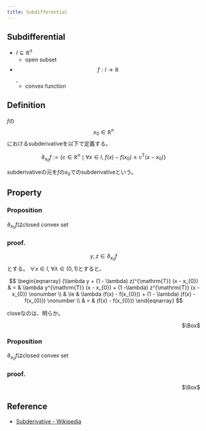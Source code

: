 ```yaml
---
title: Subdifferential
---
```


## Subdifferential
* $I \subseteq \mathbb{R}^{n}$
    * open subset
* $$f: I \rightarrow \mathbb{R}$$,
    * convex function

## Definition
$f$の$$x_{0} \in \mathbb{R}^{n}$$におけるsubderivativeを以下で定義する。

$$
    \partial_{x_{0}}f
    :=
    \{
        c \in \mathbb{R}^{n}
        \mid
        \forall x \in I,
        \
        f(x) - f(x_{0})
        \ge
        c^{\mathrm{T}} (x - x_{0})
    \}
$$

subderivativeの元を$f$の$x_{0}$でのsubderivativeという。

## Property

### Proposition
$\partial_{x_{0}} f$はclosed convex set

### proof.
$$y, z \in \partial_{x_{0}}f$$とする。
$\forall x \in I$, $\forall \lambda \in (0, 1)$とすると、

$$
\begin{eqnarray}
    (\lambda y + (1 - \lambda) z)^{\mathrm{T}}
    (x - x_{0})
    & = &
        \lambda y^{\mathrm{T}}
        (x - x_{0})
        +
        (1 -\lambda) z^{\mathrm{T}}
        (x - x_{0})
    \nonumber
    \\
    & \le &
        \lambda
        (f(x) - f(x_{0}))
        +
        (1 - \lambda)
        (f(x) - f(x_{0}))
    \nonumber
    \\
    & = &
        (f(x) - f(x_{0}))
\end{eqnarray}
$$

closeなのは、明らか。

<div class="QED" style="text-align: right">$\Box$</div>

### Proposition
$\partial_{x_{0}} f$はclosed convex set

### proof.

<div class="QED" style="text-align: right">$\Box$</div>




## Reference
* [Subderivative - Wikipedia](https://en.wikipedia.org/wiki/Subderivative)

